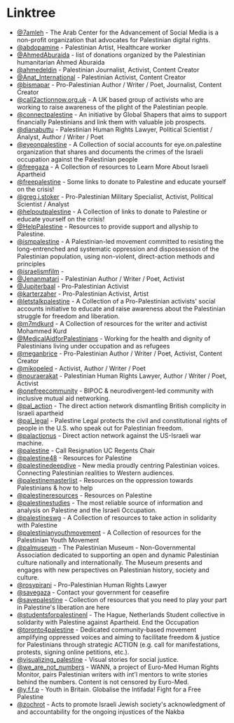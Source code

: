 # Linktree


- [@7amleh](https://linktr.ee/7amleh) - The Arab Center for the Advancement of Social Media is a non-profit organization that advocates for Palestinian digital rights.
- [@abdopamine](https://linktr.ee/abdopamine) - Palestinian Artist, Healthcare worker
- [@AhmedAburaida](https://linktr.ee/AhmedAburaida) - list of donations organized by the Palestinian humanitarian Ahmed Aburaida
- [@ahmedeldin](https://linktr.ee/ahmedeldin) - Palestinian Journalist, Activist, Content Creator
- [@Anat_International](https://linktr.ee/Anat_International) - Palestinian Activist, Content Creator
- [@bismapar](https://linktr.ee/bismapar) - Pro-Palestinian Author / Writer / Poet, Journalist, Content Creator
- [@call2actionnow.org.uk](https://linktr.ee/call2actionnow.org.uk) - A UK based group of activists who are working to raise awareness of the plight of the Palestinian people.
- [@connectpalestine](https://linktr.ee/connectpalestine) - An initiative by Global Shapers that aims to support financially Palestinians and link them with valuable job prospects.
- [@dianabuttu](https://linktr.ee/dianabuttu) - Palestinian Human Rights Lawyer, Political Scientist / Analyst, Author / Writer / Poet
- [@eyeonpalestine](https://linktr.ee/eyeonpalestine) - A Collection of social accounts for eye.on.palestine organization that shares and documents the crimes of the Israeli occupation against the Palestinian people
- [@freegaza](https://linktr.ee/freegaza) - A Collection of resources to Learn More About Israeli Apartheid
- [@freepalestine](https://linktr.ee/freepalestine) - Some links to donate to Palestine and educate yourself on the crisis!
- [@greg.j.stoker](https://linktr.ee/greg.j.stoker) - Pro-Palestinian Military Specialist, Activist, Political Scientist / Analyst
- [@helpoutpalestine](https://linktr.ee/helpoutpalestine) - A Collection of links to donate to Palestine or educate yourself on the crisis!
- [@HelpPalestine](https://linktr.ee/HelpPalestine) - Resources to provide support and allyship to Palestine.
- [@ismpalestine](https://linktr.ee/ismpalestine) - A Palestinian-led movement committed to resisting the long-entrenched and systematic oppression and dispossession of the Palestinian population, using non-violent, direct-action methods and principles
- [@israelismfilm](https://linktr.ee/israelismfilm) -
- [@Jenanmatari](https://linktr.ee/Jenanmatari) - Palestinian Author / Writer / Poet, Activist
- [@Jupiterbaal](https://linktr.ee/Jupiterbaal) - Pro-Palestinian Activist
- [@karterzaher](https://linktr.ee/karterzaher) - Pro-Palestinian Activist, Artist
- [@letstalkpalestine](https://linktr.ee/letstalkpalestine) - A Collection of a Pro-Palestinian activists' social accounts initiative to educate and raise awareness about the Palestinian struggle for freedom and liberation.
- [@m7mdkurd](https://linktr.ee/m7mdkurd) - A Collection of resources for the writer and activist Mohammed Kurd
- [@MedicalAidforPalestinians](https://linktr.ee/MedicalAidforPalestinians) - Working for the health and dignity of Palestinians living under occupation and as refugees
- [@meganbrice](https://linktr.ee/meganbrice) - Pro-Palestinian Author / Writer / Poet, Activist, Content Creator
- [@mikopeled](https://linktr.ee/mikopeled) - Activist, Author / Writer / Poet
- [@nouraerakat](https://linktr.ee/nouraerakat) - Palestinian Human Rights Lawyer, Author / Writer / Poet, Activist
- [@onefreecommunity](https://linktr.ee/onefreecommunity) - BIPOC & neurodivergent-led community with inclusive mutual aid networking.
- [@pal_action](https://linktr.ee/pal_action) - The direct action network dismantling British complicity in Israeli apartheid
- [@pal_legal](https://linktr.ee/pal_legal) - Palestine Legal protects the civil and constitutional rights of people in the U.S. who speak out for Palestinian freedom.
- [@palactionus](https://linktr.ee/palactionus) - Direct action network against the US-Israeli war machine.
- [@palestine](https://linktr.ee/palestine) - Call Resignation UC Regents Chair
- [@palestine48](https://linktr.ee/palestine48) - Resources for Palestine
- [@palestinedeepdive](https://linktr.ee/palestinedeepdive) - New media proudly centring Palestinian voices. Connecting Palestinian realities to Western audiences.
- [@palestinemasterlist](https://linktr.ee/palestinemasterlist) - Resources on the oppression towards Palestinians & how to help
- [@palestineresources](https://linktr.ee/palestineresources) - Resources on Palestine
- [@palestinestudies](https://linktr.ee/palestinestudies) - The most reliable source of information and analysis on Palestine and the Israeli Occupation.
- [@palestineswg](https://linktr.ee/palestineswg) - A Collection of resources to take action in solidarity with Palestine
- [@palestinianyouthmovement](https://linktr.ee/palestinianyouthmovement) - A Collection of resources for the Palestinian Youth Movement
- [@palmuseum](https://linktr.ee/palmuseum) - The Palestinian Museum - Non-Governmental Association dedicated to supporting an open and dynamic Palestinian culture nationally and internationally. The Museum presents and engages with new perspectives on Palestinian history, society and culture.
- [@rosypirani](https://linktr.ee/rosypirani) - Pro-Palestinian Human Rights Lawyer
- [@savegaza](https://linktr.ee/savegaza) - Contact your government for ceasefire
- [@savepalestine](https://linktr.ee/savepalestine) - Collection of resources that you need to play your part in Palestine's liberation are here
- [@studentsforpalestinenl](https://linktr.ee/studentsforpalestinenl) - The Hague, Netherlands Student collective in solidarity with Palestine against Apartheid. End the Occupation
- [@toronto4palestine](https://linktr.ee/toronto4palestine) - Dedicated community-based movement amplifying oppressed voices and aiming to facilitate freedom & justice for Palestinians through strategic ACTION (e.g. call for manifestations, protests, signing online petitions, etc.).
- [@visualizing_palestine](http://linktr.ee/visualizing_palestine) - Visual stories for social justice.
- [@we_are_not_numbers](https://linktr.ee/we_are_not_numbers) - WANN, a project of Euro-Med Human Rights Monitor, pairs Palestinian writers with int'l mentors to write stories behind the numbers. Content is not censored by Euro-Med.
- [@y.f.f.p](https://linktr.ee/y.f.f.p) - Youth in Britain. Globalise the Intifada! Fight for a Free Palestine
- [@zochrot](https://linktr.ee/zochrot) - Acts to promote Israeli Jewish society's acknowledgment of and accountability for the ongoing injustices of the Nakba
